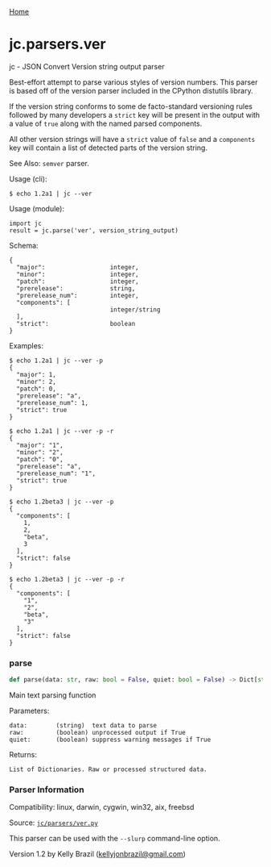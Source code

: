 [Home](https://kellyjonbrazil.github.io/jc/)
<a id="jc.parsers.ver"></a>

# jc.parsers.ver

jc - JSON Convert Version string output parser

Best-effort attempt to parse various styles of version numbers. This parser
is based off of the version parser included in the CPython distutils
library.

If the version string conforms to some de facto-standard versioning rules
followed by many developers a `strict` key will be present in the output
with a value of `true` along with the named parsed components.

All other version strings will have a `strict` value of `false` and a
`components` key will contain a list of detected parts of the version
string.

See Also: `semver` parser.

Usage (cli):

    $ echo 1.2a1 | jc --ver

Usage (module):

    import jc
    result = jc.parse('ver', version_string_output)

Schema:

    {
      "major":                  integer,
      "minor":                  integer,
      "patch":                  integer,
      "prerelease":             string,
      "prerelease_num":         integer,
      "components": [
                                integer/string
      ],
      "strict":                 boolean
    }

Examples:

    $ echo 1.2a1 | jc --ver -p
    {
      "major": 1,
      "minor": 2,
      "patch": 0,
      "prerelease": "a",
      "prerelease_num": 1,
      "strict": true
    }

    $ echo 1.2a1 | jc --ver -p -r
    {
      "major": "1",
      "minor": "2",
      "patch": "0",
      "prerelease": "a",
      "prerelease_num": "1",
      "strict": true
    }

    $ echo 1.2beta3 | jc --ver -p
    {
      "components": [
        1,
        2,
        "beta",
        3
      ],
      "strict": false
    }

    $ echo 1.2beta3 | jc --ver -p -r
    {
      "components": [
        "1",
        "2",
        "beta",
        "3"
      ],
      "strict": false
    }

<a id="jc.parsers.ver.parse"></a>

### parse

```python
def parse(data: str, raw: bool = False, quiet: bool = False) -> Dict[str, Any]
```

Main text parsing function

Parameters:

    data:        (string)  text data to parse
    raw:         (boolean) unprocessed output if True
    quiet:       (boolean) suppress warning messages if True

Returns:

    List of Dictionaries. Raw or processed structured data.

### Parser Information
Compatibility:  linux, darwin, cygwin, win32, aix, freebsd

Source: [`jc/parsers/ver.py`](https://github.com/kellyjonbrazil/jc/blob/master/jc/parsers/ver.py)

This parser can be used with the `--slurp` command-line option.

Version 1.2 by Kelly Brazil (kellyjonbrazil@gmail.com)
